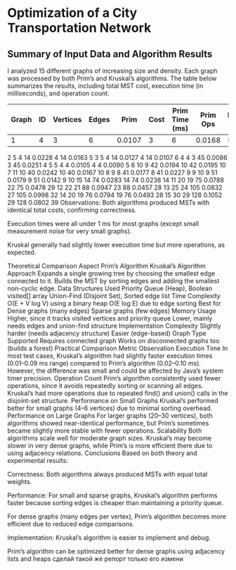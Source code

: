 # Optimization of a City Transportation Network
## Summary of Input Data and Algorithm Results
I analyzed 15 different graphs of increasing size and density. Each graph was processed by both Prim’s and Kruskal’s algorithms. The table below summarizes the results, including total MST cost, execution time (in milliseconds), and operation count.

| Graph | ID |	Vertices |	Edges |	Prim | Cost |	Prim Time (ms) |	Prim Ops |	Kruskal Cost |	Kruskal Time (ms)	| Kruskal Ops |
|-------|----|-----------|--------|------|------|----------------|-----------|---------------|--------------------|-------------|
| 1	| 4 |	3 |	6 |	0.0107 |	3 |	6 |	0.0168 |	5 |
2	5	4	14	0.0228	4	14	0.0163	5
3	5	4	14	0.0127	4	14	0.0107	6
4	4	3	45	0.0086	3	45	0.0251	4
5	5	4	4	0.0105	4	4	0.0090	5
6	10	9	42	0.0194	10	42	0.0195	10
7	11	10	40	0.0242	10	40	0.0167	10
8	9	8	41	0.0177	8	41	0.0227	9
9	10	9	51	0.0179	9	51	0.0142	9
10	15	14	74	0.0283	14	74	0.0238	14
11	20	19	75	0.0788	22	75	0.0478	29
12	22	21	88	0.0947	23	88	0.0457	28
13	25	24	105	0.0832	27	105	0.0998	32
14	20	19	76	0.0794	19	76	0.0493	28
15	30	29	128	0.1052	29	128	0.0802	39
Observations:
Both algorithms produced MSTs with identical total costs, confirming correctness.

Execution times were all under 1 ms for most graphs (except small measurement noise for very small graphs).

Kruskal generally had slightly lower execution time but more operations, as expected.

Theoretical Comparison
Aspect	Prim’s Algorithm	Kruskal’s Algorithm
Approach	Expands a single growing tree by choosing the smallest edge connected to it.	Builds the MST by sorting edges and adding the smallest non-cyclic edge.
Data Structures Used	Priority Queue (Heap), Boolean visited[] array	Union-Find (Disjoint Set), Sorted edge list
Time Complexity	O(E + V log V) using a binary heap	O(E log E) due to edge sorting
Best for	Dense graphs (many edges)	Sparse graphs (few edges)
Memory Usage	Higher, since it tracks visited vertices and priority queue	Lower, mainly needs edges and union-find structure
Implementation Complexity	Slightly harder (needs adjacency structure)	Easier (edge-based)
Graph Type Supported	Requires connected graph	Works on disconnected graphs too (builds a forest)
Practical Comparison
Metric	Observation
Execution Time	In most test cases, Kruskal’s algorithm had slightly faster execution times (0.01–0.09 ms range) compared to Prim’s algorithm (0.02–0.10 ms). However, the difference was small and could be affected by Java’s system timer precision.
Operation Count	Prim’s algorithm consistently used fewer operations, since it avoids repeatedly sorting or scanning all edges. Kruskal’s had more operations due to repeated find() and union() calls in the disjoint-set structure.
Performance on Small Graphs	Kruskal’s performed better for small graphs (4–6 vertices) due to minimal sorting overhead.
Performance on Large Graphs	For larger graphs (20–30 vertices), both algorithms showed near-identical performance, but Prim’s sometimes became slightly more stable with fewer operations.
Scalability	Both algorithms scale well for moderate graph sizes. Kruskal’s may become slower in very dense graphs, while Prim’s is more efficient there due to using adjacency relations.
Conclusions
Based on both theory and experimental results:

Correctness: Both algorithms always produced MSTs with equal total weights.

Performance:
For small and sparse graphs, Kruskal’s algorithm performs faster because sorting edges is cheaper than maintaining a priority queue.

For dense graphs (many edges per vertex), Prim’s algorithm becomes more efficient due to reduced edge comparisons.

Implementation:
Kruskal’s algorithm is easier to implement and debug.

Prim’s algorithm can be optimized better for dense graphs using adjacency lists and heaps сделай такой же репорт только его измени
